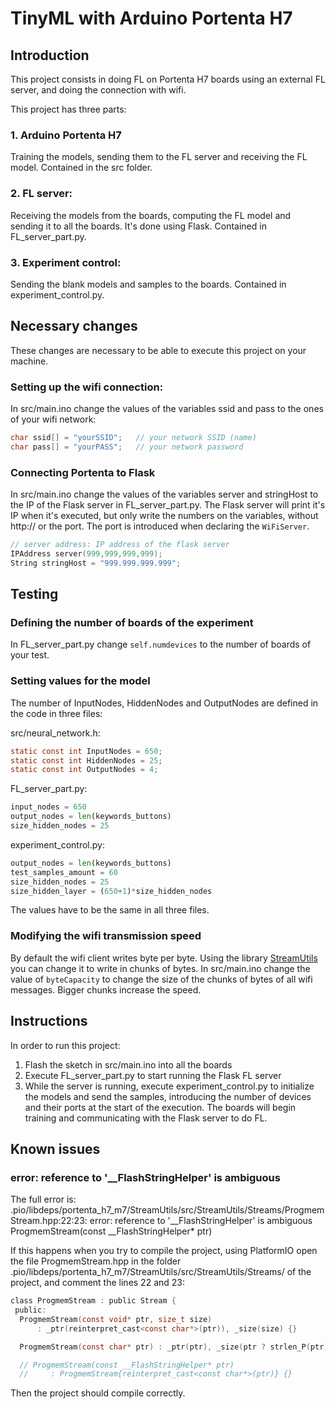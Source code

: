 # TinyML with Arduino Portenta H7

## Introduction
This project consists in doing FL on Portenta H7 boards using an external FL server, and doing the connection with wifi.

This project has three parts:
### 1. Arduino Portenta H7

Training the models, sending them to the FL server and receiving the FL model. Contained in the src folder.
### 2. FL server:

Receiving the models from the boards, computing the FL model and sending it to all the boards. It's done using Flask. Contained in FL_server_part.py.
### 3. Experiment control:

Sending the blank models and samples to the boards. Contained in experiment_control.py.

## Necessary changes
These changes are necessary to be able to execute this project on your machine.

### Setting up the wifi connection:
In src/main.ino change the values of the variables ssid and pass to the ones of your wifi network:

```C
char ssid[] = "yourSSID";   // your network SSID (name)
char pass[] = "yourPASS";   // your network password
```

### Connecting Portenta to Flask
In src/main.ino change the values of the variables server and stringHost to the IP of the Flask server in FL_server_part.py.
The Flask server will print it's IP when it's executed, but only write the numbers on the variables, without http:// or the port.
The port is introduced when declaring the ``WiFiServer``.
```C
// server address: IP address of the flask server
IPAddress server(999,999,999,999);
String stringHost = "999.999.999.999";
```

## Testing

### Defining the number of boards of the experiment
In FL_server_part.py change ``self.numdevices`` to the number of boards of your test.

### Setting values for the model
The number of InputNodes, HiddenNodes and OutputNodes are defined in the code in three files:

src/neural_network.h:
```C
static const int InputNodes = 650;
static const int HiddenNodes = 25;
static const int OutputNodes = 4;
```

FL_server_part.py:
```Python
input_nodes = 650
output_nodes = len(keywords_buttons)
size_hidden_nodes = 25
```

experiment_control.py:
```Python
output_nodes = len(keywords_buttons)
test_samples_amount = 60
size_hidden_nodes = 25
size_hidden_layer = (650+1)*size_hidden_nodes
```

The values have to be the same in all three files.

### Modifying the wifi transmission speed
By default the wifi client writes byte per byte. Using the library [StreamUtils](https://github.com/bblanchon/ArduinoStreamUtils) you can change it to write in chunks of bytes.
In src/main.ino change the value of ``byteCapacity`` to change the size of the chunks of bytes of all wifi messages. Bigger chunks increase the speed.

## Instructions
In order to run this project:
1. Flash the sketch in src/main.ino into all the boards
2. Execute FL_server_part.py to start running the Flask FL server
3. While the server is running, execute experiment_control.py to initialize the models and send the samples, introducing the number of devices and their ports at the start of the execution. The boards will begin training and communicating with the Flask server to do FL.

## Known issues

### error: reference to '__FlashStringHelper' is ambiguous 
The full error is:
.pio/libdeps/portenta_h7_m7/StreamUtils/src/StreamUtils/Streams/ProgmemStream.hpp:22:23: error: reference to '__FlashStringHelper' is ambiguous
   ProgmemStream(const __FlashStringHelper* ptr)
   
If this happens when you try to compile the project, using PlatformIO open the file ProgmemStream.hpp in the folder .pio/libdeps/portenta_h7_m7/StreamUtils/src/StreamUtils/Streams/ of the project, and comment the lines 22 and 23:

```C
class ProgmemStream : public Stream {
 public:
  ProgmemStream(const void* ptr, size_t size)
      : _ptr(reinterpret_cast<const char*>(ptr)), _size(size) {}

  ProgmemStream(const char* ptr) : _ptr(ptr), _size(ptr ? strlen_P(ptr) : 0) {}

  // ProgmemStream(const __FlashStringHelper* ptr)
  //     : ProgmemStream{reinterpret_cast<const char*>(ptr)} {}
```
Then the project should compile correctly.